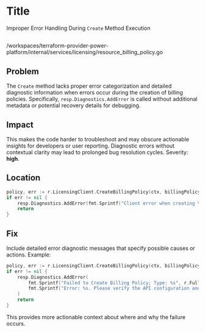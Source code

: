 # Title

Improper Error Handling During `Create` Method Execution

##

/workspaces/terraform-provider-power-platform/internal/services/licensing/resource_billing_policy.go

## Problem

The `Create` method lacks proper error categorization and detailed diagnostic information when errors occur during the creation of billing policies. Specifically, `resp.Diagnostics.AddError` is called without additional metadata or potential recovery details for debugging.

## Impact

This makes the code harder to troubleshoot and may obscure actionable insights for developers or user reporting. Diagnostic errors without contextual clarity may lead to prolonged bug resolution cycles. Severity: **high**.

## Location

```go
policy, err := r.LicensingClient.CreateBillingPolicy(ctx, billingPolicyToCreate)
if err != nil {
    resp.Diagnostics.AddError(fmt.Sprintf("Client error when creating %s", r.FullTypeName()), err.Error())
    return
}
```

## Fix

Include detailed error diagnostic messages that specify possible causes or actions. Example:

```go
policy, err := r.LicensingClient.CreateBillingPolicy(ctx, billingPolicyToCreate)
if err != nil {
    resp.Diagnostics.AddError(
        fmt.Sprintf("Failed to Create Billing Policy; Type: %s", r.FullTypeName()),
        fmt.Sprintf("Error: %s. Please verify the API configuration and ensure the payload conforms to expected formats.", err.Error()),
    )
    return
}
```

This provides more actionable context about where and why the failure occurs.